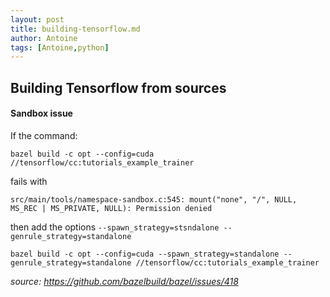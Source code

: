 ```yaml
---
layout: post
title: building-tensorflow.md
author: Antoine
tags: [Antoine,python]
---
```

## Building Tensorflow from sources


#### Sandbox issue

If the command:
```Shell
bazel build -c opt --config=cuda //tensorflow/cc:tutorials_example_trainer
```

fails with
```
src/main/tools/namespace-sandbox.c:545: mount("none", "/", NULL, MS_REC | MS_PRIVATE, NULL): Permission denied
```

then add the options `--spawn_strategy=stsndalone --genrule_strategy=standalone`

```
bazel build -c opt --config=cuda --spawn_strategy=standalone --genrule_strategy=standalone //tensorflow/cc:tutorials_example_trainer
```

_source: https://github.com/bazelbuild/bazel/issues/418_
